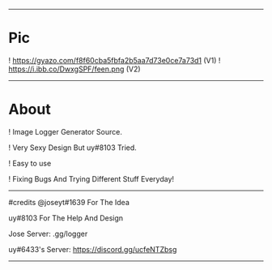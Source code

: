 
----------

# Pic
! https://gyazo.com/f8f60cba5fbfa2b5aa7d73e0ce7a73d1 (V1)
! https://i.ibb.co/DwxgSPF/feen.png (V2)

----------

# About
! Image Logger Generator Source.

! Very Sexy Design But uy#8103 Tried.

! Easy to use

! Fixing Bugs And Trying Different Stuff Everyday!

----------

#credits
@joseyt#1639 For The Idea 

uy#8103 For The Help And Design

Jose Server: .gg/logger

uy#6433's Server: https://discord.gg/ucfeNTZbsg

----------
